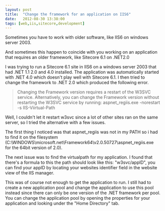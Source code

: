 ```yaml
---
layout: post
title:  "Change the framework for an application on IIS6"
date:   2012-08-30 13:38:00
tags: [web,iis,sitecore,development]
---
```


Sometimes you have to work with older software, like IIS6 on windows server 2003.

And sometimes this happen to coincide with you working on an application that requires an older framework, like Sitecore 6.1 on .NET2.0

I was trying to run a Sitecore 6.1 site in IIS6 on a windows server 2003 that had .NET 1.1 2.0 and 4.0 installed. The application was automatically started with .NET 4.0 which doesn't play well with Sitecore 6.1. I then tried to change the framework to .NET 2.0 which produced the following error.

>Changing the Framework version requires a restart of the W3SVC service. Alternatively, you can change the Framework version without restarting the W3SVC service by running: aspnet_regiis.exe -norestart -s IIS-Viirtual-Path

Well, I couldn't let it restart w3svc since a lot of other sites ran on the same server, so I tried the alternative with a few issues.

The first thing I noticed was that aspnet_regiis was not in my PATH so i had to find it on the filesystem (C:\WINDOWS\microsoft.net\Framework64\v2.0.50727\aspnet_regiis.exe for the 64bit version of 2.0).

The next issue was to find the virtualpath for my application. I found that there's a formula to this the path should look like this: "w3svc/appID", you can find your appID by locating your websites identifier field in the website view of the IIS manager.

This was of course not enough to get the application to run. I still had to create a new application pool and change the application to use this pool instead since there can only be one version of the .NET framework per pool. You can change the application pool by opening the properties for your application and looking under the "Home Directory" tab.